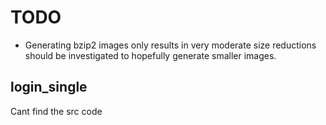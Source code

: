# TODO

- Generating bzip2 images only results in very moderate size reductions
should be investigated to hopefully generate smaller images.

## login_single

Cant find the src code
